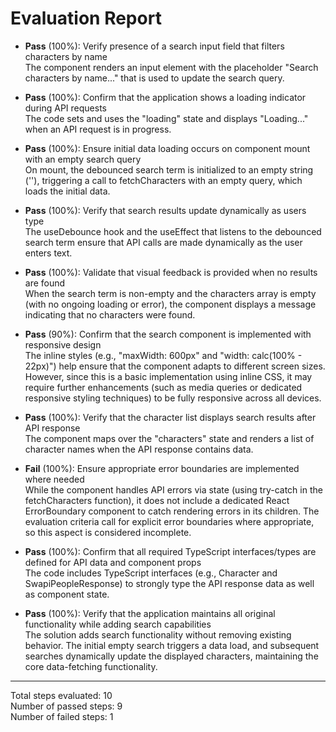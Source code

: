 # Evaluation Report

- **Pass** (100%): Verify presence of a search input field that filters characters by name  
  The component renders an input element with the placeholder "Search characters by name..." that is used to update the search query.

- **Pass** (100%): Confirm that the application shows a loading indicator during API requests  
  The code sets and uses the "loading" state and displays "Loading..." when an API request is in progress.

- **Pass** (100%): Ensure initial data loading occurs on component mount with an empty search query  
  On mount, the debounced search term is initialized to an empty string (''), triggering a call to fetchCharacters with an empty query, which loads the initial data.

- **Pass** (100%): Verify that search results update dynamically as users type  
  The useDebounce hook and the useEffect that listens to the debounced search term ensure that API calls are made dynamically as the user enters text.

- **Pass** (100%): Validate that visual feedback is provided when no results are found  
  When the search term is non-empty and the characters array is empty (with no ongoing loading or error), the component displays a message indicating that no characters were found.

- **Pass** (90%): Confirm that the search component is implemented with responsive design  
  The inline styles (e.g., "maxWidth: 600px" and "width: calc(100% - 22px)") help ensure that the component adapts to different screen sizes. However, since this is a basic implementation using inline CSS, it may require further enhancements (such as media queries or dedicated responsive styling techniques) to be fully responsive across all devices.

- **Pass** (100%): Verify that the character list displays search results after API response  
  The component maps over the "characters" state and renders a list of character names when the API response contains data.

- **Fail** (100%): Ensure appropriate error boundaries are implemented where needed  
  While the component handles API errors via state (using try-catch in the fetchCharacters function), it does not include a dedicated React ErrorBoundary component to catch rendering errors in its children. The evaluation criteria call for explicit error boundaries where appropriate, so this aspect is considered incomplete.

- **Pass** (100%): Confirm that all required TypeScript interfaces/types are defined for API data and component props  
  The code includes TypeScript interfaces (e.g., Character and SwapiPeopleResponse) to strongly type the API response data as well as component state.

- **Pass** (100%): Verify that the application maintains all original functionality while adding search capabilities  
  The solution adds search functionality without removing existing behavior. The initial empty search triggers a data load, and subsequent searches dynamically update the displayed characters, maintaining the core data-fetching functionality.

---

Total steps evaluated: 10  
Number of passed steps: 9  
Number of failed steps: 1